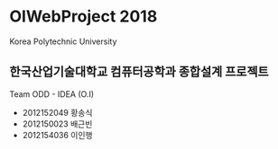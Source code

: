 # OIWebProject 2018
Korea Polytechnic University 
## 한국산업기술대학교 컴퓨터공학과 종합설계 프로젝트
Team ODD - IDEA (O.I)
 - 2012152049 황송식
 - 2012150023 배근빈
 - 2012154036 이인행